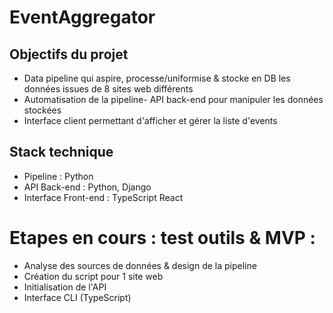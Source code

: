 # EventAggregator

## Objectifs du projet
- Data pipeline qui aspire, processe/uniformise & stocke en DB les données issues de 8 sites web différents
- Automatisation de la pipeline- API back-end pour manipuler les données stockées
- Interface client permettant d'afficher et gérer la liste d'events

## Stack technique
- Pipeline : Python
- API Back-end : Python, Django
- Interface Front-end : TypeScript React

# Etapes en cours : test outils & MVP :
- Analyse des sources de données & design de la pipeline
- Création du script pour 1 site web
- Initialisation de l'API
- Interface CLI (TypeScript)